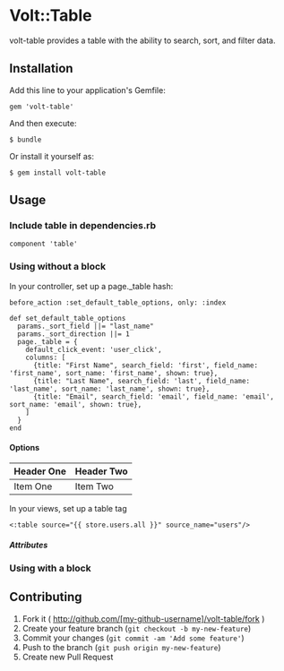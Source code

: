 # Volt::Table

volt-table provides a table with the ability to search, sort, and filter data.

## Installation

Add this line to your application's Gemfile:

    gem 'volt-table'

And then execute:

    $ bundle

Or install it yourself as:

    $ gem install volt-table

## Usage

### Include table in dependencies.rb

    component 'table'

### Using without a block

In your controller, set up a page._table hash:

```
before_action :set_default_table_options, only: :index

def set_default_table_options
  params._sort_field ||= "last_name"
  params._sort_direction ||= 1
  page._table = {
    default_click_event: 'user_click',
    columns: [
      {title: "First Name", search_field: 'first', field_name: 'first_name', sort_name: 'first_name', shown: true},
      {title: "Last Name", search_field: 'last', field_name: 'last_name', sort_name: 'last_name', shown: true},
      {title: "Email", search_field: 'email', field_name: 'email', sort_name: 'email', shown: true},
    ]
  }
end
```

#### Options
| Header One     | Header Two     |
| :------------- | :------------- |
| Item One       | Item Two       |


In your views, set up a table tag
```
<:table source="{{ store.users.all }}" source_name="users"/>
```
##### Attributes


### Using with a block



## Contributing

1. Fork it ( http://github.com/[my-github-username]/volt-table/fork )
2. Create your feature branch (`git checkout -b my-new-feature`)
3. Commit your changes (`git commit -am 'Add some feature'`)
4. Push to the branch (`git push origin my-new-feature`)
5. Create new Pull Request
